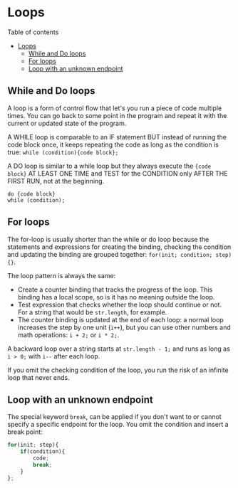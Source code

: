 # Loops
Table of contents
- [Loops](#loops)
	- [While and Do loops](#while-and-do-loops)
	- [For loops](#for-loops)
	- [Loop with an unknown endpoint](#loop-with-an-unknown-endpoint)

## While and Do loops  
A loop is a form of control flow that let's you run a piece of code multiple times. You can go back to some point in the program and repeat it with the current or updated state of the program.

A WHILE loop is comparable to an IF statement BUT instead of running the code block once, it keeps repeating the code as long as the condition is true: `while (condition){code block};`

A DO loop is similar to a while loop but they always execute the `{code block}` AT LEAST ONE TIME and TEST for the CONDITION only AFTER THE FIRST RUN, not at the beginning. 
```
do {code block}
while (condition);
```
## For loops
The for-loop is usually shorter than the while or do loop because the statements and expressions for creating the binding, checking the condition and updating the binding are grouped together: `for(init; condition; step){}`.

The loop pattern is always the same: 
- Create a counter binding that tracks the progress of the loop. This binding has a local scope, so is it has no meaning outside the loop.
- Test expression that checks whether the loop should continue or not. For a string that would be `str.length`, for example.
- The counter binding is updated at the end of each loop: a normal loop increases the step by one unit (`i++`), but you can use other numbers and math operations: `i + 2;`  or `i * 2;`. 

A backward loop over a string starts at `str.length - 1;` and runs as long as `i > 0;` with `i--` after each loop.

If you omit the checking condition of the loop, you run the risk of an infinite loop that never ends. 

## Loop with an unknown endpoint
The special keyword `break`, can be applied if you don't want to or cannot specify a specific endpoint for the loop. You omit the condition and insert a break point:
```js
for(init; step){
	if(condition){
		code;
		break;
	}
};
```